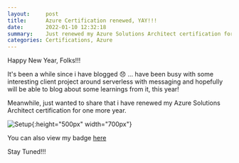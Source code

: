 ```yaml
---
layout:     post
title:      Azure Certification renewed, YAY!!!
date:       2022-01-10 12:32:18
summary:    Just renewed my Azure Solutions Architect certification for one more year.
categories: Certifications, Azure
---
```


Happy New Year, Folks!!!


It's been a while since i have blogged 😞 ... have been busy with some interesting client project around serverless with messaging and hopefully will be able to blog about some learnings from it, this year!


Meanwhile, just wanted to share that i have renewed my Azure Solutions Architect certification for one more year.


![Setup]({{site.url}}/images/renew-certification.png){:height="500px" width="700px"}


You can also view my badge [here](https://www.credly.com/badges/27646698-0547-4f64-9964-a50c740ce051/public_url)


Stay Tuned!!!

